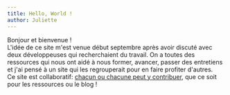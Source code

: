 ```yaml
---
title: Hello, World !
author: Juliette
---
```


Bonjour et bienvenue !<br/>
L'idée de ce site m'est venue début septembre après avoir discuté avec deux développeuses qui recherchaient du travail. On a toutes des ressources qui nous ont aidé à nous former, avancer, passer des entretiens et j'ai pensé à un site qui les regrouperait pour en faire profiter d'autres.<br/>
Ce site est collaboratif: [chacun ou chacune peut y contribuer](../docs/welcome/how-to-contribute.md), que ce soit pour les ressources ou le blog !
